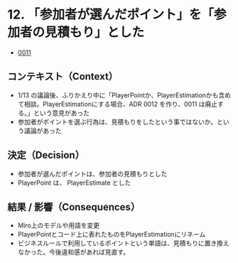 # 12. 「参加者が選んだポイント」を「参加者の見積もり」とした


- [0011](./0011-「参加者が選んだポイント」の英語名を「PlayerPoint」にした.md)

## コンテキスト（Context）

- 1/13 の議論後、ふりかえり中に「PlayerPointか、PlayerEstimationかも含めて相談。PlayerEstimationにする場合、ADR 0012 を作り、0011 は廃止する。」という意見があった
- 参加者がポイントを選ぶ行為は、見積もりをしたという事ではないか。という議論があった


## 決定（Decision）

- 参加者が選んだポイントは、参加者の見積もりとした
- PlayerPoint は、 PlayerEstimate とした

## 結果 / 影響（Consequences）

- Miro上のモデルや用語を変更
- PlayerPointとコード上に表れたものをPlayerEstimationにリネーム
- ビジネスルールで利用しているポイントという単語は、見積もりに置き換えなかった。今後違和感があれば見直す。
